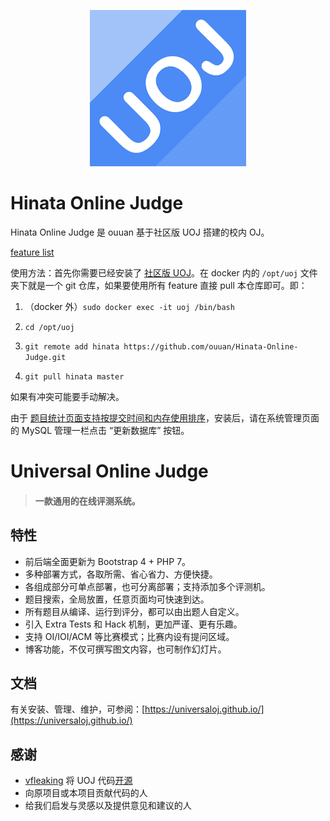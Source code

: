 <p align="center"><img src="https://github.com/UniversalOJ/UOJ-System/blob/master/web/images/logo.png?raw=true"></p>

# Hinata Online Judge

Hinata Online Judge 是 ouuan 基于社区版 UOJ 搭建的校内 OJ。

[feature list](https://github.com/ouuan/Hinata-Online-Judge/issues/1)

使用方法：首先你需要已经安装了 [社区版 UOJ](https://github.com/UniversalOJ/UOJ-System)。在 docker 内的 `/opt/uoj` 文件夹下就是一个 git 仓库，如果要使用所有 feature 直接 pull 本仓库即可。即：

1. （docker 外）`sudo docker exec -it uoj /bin/bash`

2. `cd /opt/uoj`

3. `git remote add hinata https://github.com/ouuan/Hinata-Online-Judge.git`

4. `git pull hinata master`

如果有冲突可能要手动解决。

由于 [题目统计页面支持按提交时间和内存使用排序](https://github.com/ouuan/Hinata-Online-Judge/commit/a44d1923a033dfe320388cc657cf0ac9a16af4ab)，安装后，请在系统管理页面的 MySQL 管理一栏点击 “更新数据库” 按钮。

# Universal Online Judge

> #### 一款通用的在线评测系统。

## 特性

- 前后端全面更新为 Bootstrap 4 + PHP 7。
- 多种部署方式，各取所需、省心省力、方便快捷。
- 各组成部分可单点部署，也可分离部署；支持添加多个评测机。
- 题目搜索，全局放置，任意页面均可快速到达。
- 所有题目从编译、运行到评分，都可以由出题人自定义。
- 引入 Extra Tests 和 Hack 机制，更加严谨、更有乐趣。
- 支持 OI/IOI/ACM 等比赛模式；比赛内设有提问区域。
- 博客功能，不仅可撰写图文内容，也可制作幻灯片。

## 文档

有关安装、管理、维护，可参阅：[https://universaloj.github.io/](https://universaloj.github.io/)

## 感谢

- [vfleaking](https://github.com/vfleaking) 将 UOJ 代码[开源](https://github.com/vfleaking/uoj)
- 向原项目或本项目贡献代码的人
- 给我们启发与灵感以及提供意见和建议的人

